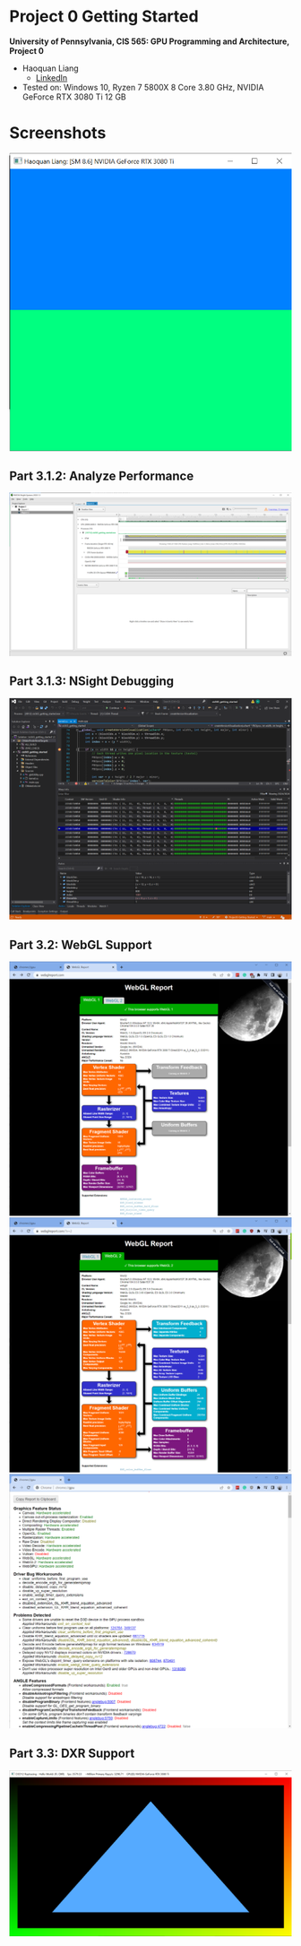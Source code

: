 Project 0 Getting Started
====================

**University of Pennsylvania, CIS 565: GPU Programming and Architecture, Project 0**

* Haoquan Liang
  * [LinkedIn](https://www.linkedin.com/in/leohaoquanliang/)
* Tested on: Windows 10, Ryzen 7 5800X 8 Core 3.80 GHz, NVIDIA GeForce RTX 3080 Ti 12 GB

# Screenshots
![Part 3.1.1: Testing CUDA](images/3-1-1.png)
## Part 3.1.2: Analyze Performance
![Part 3.1.2: Analyze Performance](images/3-1-2.png)
## Part 3.1.3: NSight Debugging
![Part 3.1.3: NSight Debugging](images/3-1-3.png)
## Part 3.2: WebGL Support
![Part 3.2: WebGL Support 1](images/3-2-1.png)
![Part 3.2: WebGL Support 2](images/3-2-2.png)
![Part 3.2: WebGL Support 3](images/3-2-3.png)
## Part 3.3: DXR Support
![Part 3.3: DXR Support](images/3-3.png)